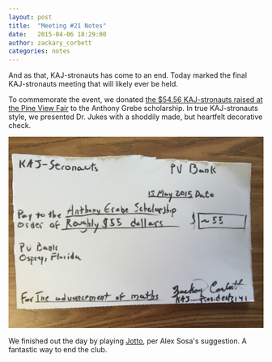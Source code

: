 ```yaml
---
layout: post
title:  "Meeting #21 Notes"
date:   2015-04-06 18:29:00
author: zackary_corbett
categories: notes
---
```


And as that, KAJ-stronauts has come to an end. Today marked the final KAJ-stronauts meeting that will likely ever be held.

To commemorate the event, we donated [the $54.56 KAJ-stronauts raised at the Pine View Fair](/notes/2014/10/30/meeting-notes-30-October-2014.html) to the Anthony Grebe scholarship. In true KAJ-stronauts style, we presented Dr. Jukes with a shoddily made, but heartfelt decorative check.

![Decorative check](/assets/2015/05/check.jpg)

We finished out the day by playing [Jotto](https://en.wikipedia.org/wiki/Jotto), per Alex Sosa's suggestion. A fantastic way to end the club.